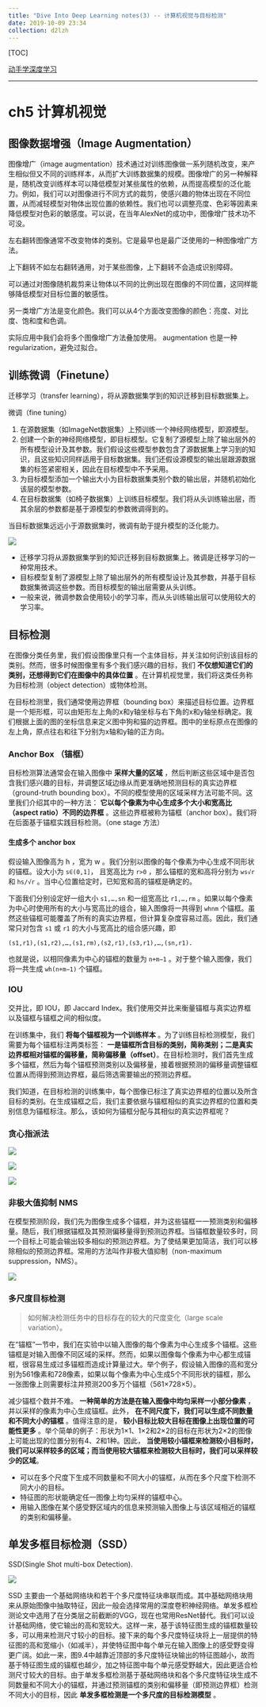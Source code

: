 ```yaml
---
title: "Dive Into Deep Learning notes(3) -- 计算机视觉与目标检测"
date: 2019-10-09 23:34
collection: d2lzh
---
```


[TOC]

[动手学深度学习](http://zh.d2l.ai/index.html)

---

# ch5 计算机视觉

## 图像数据增强（Image Augmentation）

图像增广（image augmentation）技术通过对训练图像做一系列随机改变，来产生相似但又不同的训练样本，从而扩大训练数据集的规模。图像增广的另一种解释是，随机改变训练样本可以降低模型对某些属性的依赖，从而提高模型的泛化能力。例如，我们可以对图像进行不同方式的裁剪，使感兴趣的物体出现在不同位置，从而减轻模型对物体出现位置的依赖性。我们也可以调整亮度、色彩等因素来降低模型对色彩的敏感度。可以说，在当年AlexNet的成功中，图像增广技术功不可没。

左右翻转图像通常不改变物体的类别。它是最早也是最广泛使用的一种图像增广方法。

上下翻转不如左右翻转通用，对于某些图像，上下翻转不会造成识别障碍。

可以通过对图像随机裁剪来让物体以不同的比例出现在图像的不同位置，这同样能够降低模型对目标位置的敏感性。

另一类增广方法是变化颜色。我们可以从4个方面改变图像的颜色：亮度、对比度、饱和度和色调。

实际应用中我们会将多个图像增广方法叠加使用。
augmentation 也是一种 regularization，避免过拟合。

## 训练微调（Finetune）

迁移学习（transfer learning），将从源数据集学到的知识迁移到目标数据集上。

微调（fine tuning）

1. 在源数据集（如ImageNet数据集）上预训练一个神经网络模型，即源模型。
2. 创建一个新的神经网络模型，即目标模型。它复制了源模型上除了输出层外的所有模型设计及其参数。我们假设这些模型参数包含了源数据集上学习到的知识，且这些知识同样适用于目标数据集。我们还假设源模型的输出层跟源数据集的标签紧密相关，因此在目标模型中不予采用。
3. 为目标模型添加一个输出大小为目标数据集类别个数的输出层，并随机初始化该层的模型参数。
4. 在目标数据集（如椅子数据集）上训练目标模型。我们将从头训练输出层，而其余层的参数都是基于源模型的参数微调得到的。

当目标数据集远远小于源数据集时，微调有助于提升模型的泛化能力。

![](/wiki/attach/images/d2lzh_notes/figure_9.1.png)

- 迁移学习将从源数据集学到的知识迁移到目标数据集上。微调是迁移学习的一种常用技术。
- 目标模型复制了源模型上除了输出层外的所有模型设计及其参数，并基于目标数据集微调这些参数。而目标模型的输出层需要从头训练。
- 一般来说，微调参数会使用较小的学习率，而从头训练输出层可以使用较大的学习率。

## 目标检测

在图像分类任务里，我们假设图像里只有一个主体目标，并关注如何识别该目标的类别。然而，很多时候图像里有多个我们感兴趣的目标，我们 **不仅想知道它们的类别，还想得到它们在图像中的具体位置** 。在计算机视觉里，我们将这类任务称为目标检测（object detection）或物体检测。

在目标检测里，我们通常使用边界框（bounding box）来描述目标位置。边界框是一个矩形框，可以由矩形左上角的x和y轴坐标与右下角的x和y轴坐标确定。我们根据上面的图的坐标信息来定义图中狗和猫的边界框。图中的坐标原点在图像的左上角，原点往右和往下分别为x轴和y轴的正方向。

### Anchor Box （锚框）

目标检测算法通常会在输入图像中 **采样大量的区域** ，然后判断这些区域中是否包含我们感兴趣的目标，并调整区域边缘从而更准确地预测目标的真实边界框（ground-truth bounding box）。不同的模型使用的区域采样方法可能不同。这里我们介绍其中的一种方法： **它以每个像素为中心生成多个大小和宽高比（aspect ratio）不同的边界框** 。这些边界框被称为锚框（anchor box）。我们将在后面基于锚框实践目标检测。（one stage 方法）

#### 生成多个 anchor box

假设输入图像高为 h ，宽为 w 。我们分别以图像的每个像素为中心生成不同形状的锚框。设大小为 `s∈(0,1]`， 且宽高比为 `r>0` ，那么锚框的宽和高将分别为 `ws√r` 和 `hs/√r` 。当中心位置给定时，已知宽和高的锚框是确定的。

下面我们分别设定好一组大小 `s1,…,sn` 和一组宽高比 `r1,…,rm` 。如果以每个像素为中心时使用所有的大小与宽高比的组合，输入图像将一共得到 `whnm` 个锚框。虽然这些锚框可能覆盖了所有的真实边界框，但计算复杂度容易过高。因此，我们通常只对包含 `s1` 或 `r1` 的大小与宽高比的组合感兴趣，即

`(s1,r1),(s1,r2),…,(s1,rm),(s2,r1),(s3,r1),…,(sn,r1).`
 
也就是说，以相同像素为中心的锚框的数量为 `n+m−1` 。对于整个输入图像，我们将一共生成 `wh(n+m−1)` 个锚框。

### IOU

交并比，即 IOU，即 Jaccard Index。我们使用交并比来衡量锚框与真实边界框以及锚框与锚框之间的相似度。

在训练集中，我们 **将每个锚框视为一个训练样本** 。为了训练目标检测模型，我们需要为每个锚框标注两类标签： **一是锚框所含目标的类别，简称类别；二是真实边界框相对锚框的偏移量，简称偏移量（offset）**。在目标检测时，我们首先生成多个锚框，然后为每个锚框预测类别以及偏移量，接着根据预测的偏移量调整锚框位置从而得到预测边界框，最后筛选需要输出的预测边界框。

我们知道，在目标检测的训练集中，每个图像已标注了真实边界框的位置以及所含目标的类别。在生成锚框之后，我们主要依据与锚框相似的真实边界框的位置和类别信息为锚框标注。那么，该如何为锚框分配与其相似的真实边界框呢？

### 贪心指派法

![](/wiki/attach/images/d2lzh_notes/obj_det_greedy_assign.png)

![](/wiki/attach/images/d2lzh_notes/figure_9.3.png)

![](/wiki/attach/images/d2lzh_notes/obj_det_greedy_assign2.png)

### 非极大值抑制 NMS

在模型预测阶段，我们先为图像生成多个锚框，并为这些锚框一一预测类别和偏移量。随后，我们根据锚框及其预测偏移量得到预测边界框。当锚框数量较多时，同一个目标上可能会输出较多相似的预测边界框。为了使结果更加简洁，我们可以移除相似的预测边界框。常用的方法叫作非极大值抑制（non-maximum suppression，NMS）。

![](/wiki/attach/images/d2lzh_notes/objdet_nms.png)

### 多尺度目标检测

> 如何解决检测任务中的目标存在的较大的尺度变化（large scale variation）。

在“锚框”一节中，我们在实验中以输入图像的每个像素为中心生成多个锚框。这些锚框是对输入图像不同区域的采样。然而，如果以图像每个像素为中心都生成锚框，很容易生成过多锚框而造成计算量过大。举个例子，假设输入图像的高和宽分别为561像素和728像素，如果以每个像素为中心生成5个不同形状的锚框，那么一张图像上则需要标注并预测200多万个锚框（561×728×5）。

减少锚框个数并不难。 **一种简单的方法是在输入图像中均匀采样一小部分像素** ，并以采样的像素为中心生成锚框。此外， **在不同尺度下，我们可以生成不同数量和不同大小的锚框** 。值得注意的是， **较小目标比较大目标在图像上出现位置的可能性更多** 。举个简单的例子：形状为1×1、1×2和2×2的目标在形状为2×2的图像上可能出现的位置分别有4、2和1种。因此， **当使用较小锚框来检测较小目标时，我们可以采样较多的区域；而当使用较大锚框来检测较大目标时，我们可以采样较少的区域**。

- 可以在多个尺度下生成不同数量和不同大小的锚框，从而在多个尺度下检测不同大小的目标。
- 特征图的形状能确定任一图像上均匀采样的锚框中心。
- 用输入图像在某个感受野区域内的信息来预测输入图像上与该区域相近的锚框的类别和偏移量。

## 单发多框目标检测（SSD）

SSD(Single Shot multi-box Detection).

![](/wiki/attach/images/d2lzh_notes/figure_9.4.png)

SSD 主要由一个基础网络块和若干个多尺度特征块串联而成。其中基础网络块用来从原始图像中抽取特征，因此一般会选择常用的深度卷积神经网络。单发多框检测论文中选用了在分类层之前截断的VGG，现在也常用ResNet替代。我们可以设计基础网络，使它输出的高和宽较大。这样一来，基于该特征图生成的锚框数量较多，可以用来检测尺寸较小的目标。接下来的每个多尺度特征块将上一层提供的特征图的高和宽缩小（如减半），并使特征图中每个单元在输入图像上的感受野变得更广阔。如此一来，图9.4中越靠近顶部的多尺度特征块输出的特征图越小，故而基于特征图生成的锚框也越少，加之特征图中每个单元感受野越大，因此更适合检测尺寸较大的目标。由于单发多框检测基于基础网络块和各个多尺度特征块生成不同数量和不同大小的锚框，并通过预测锚框的类别和偏移量（即预测边界框）检测不同大小的目标，因此 **单发多框检测是一个多尺度的目标检测模型** 。

